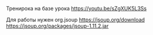 Тренирока на базе урока https://youtu.be/sZgXUK5L3Ss

Для работы нужен org.jsoup
https://jsoup.org/download
https://jsoup.org/packages/jsoup-1.11.2.jar
